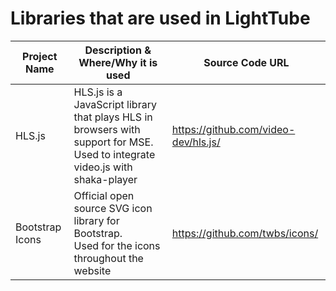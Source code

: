 # Libraries that are used in LightTube

| Project Name    | Description & Where/Why it is used                                                                                                 | Source Code URL                      |
|-----------------|------------------------------------------------------------------------------------------------------------------------------------|--------------------------------------|
| HLS.js          | HLS.js is a JavaScript library that plays HLS in browsers with support for MSE. <br />Used to integrate video.js with shaka-player | https://github.com/video-dev/hls.js/ |
| Bootstrap Icons | Official open source SVG icon library for Bootstrap. <br />Used for the icons throughout the website                               | https://github.com/twbs/icons/       |

